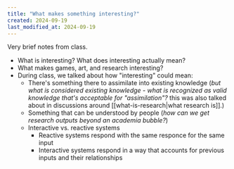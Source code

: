 ```yaml
---
title: "What makes something interesting?"
created: 2024-09-19
last_modified_at: 2024-09-19
---
```


<div class="overview">
Very brief notes from class.
</div>

- What is interesting? What does interesting actually mean?
- What makes games, art, and research interesting?
- During class, we talked about how "interesting" could mean:
    - There's something there to assimilate into existing knowledge (*but what is considered existing knowledge - what is recognized as valid knowledge that's acceptable for "assimilation"?* this was also talked about in discussions around [[what-is-research|what research is]].)
    - Something that can be understood by people (*how can we get research outputs beyond an academia bubble?*)
    - Interactive vs. reactive systems
        - Reactive systems respond with the same responce for the same input
        - Interactive systems respond in a way that accounts for previous inputs and their relationships
